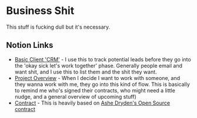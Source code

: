 # Business Shit
This stuff is fucking dull but it's necessary.

## Notion Links
- [Basic Client 'CRM'](https://www.notion.so/0d564a6d825e4fe7895978290f68dde3?v=8426628b83bb4f708ae8ca5ce00d94aa) - I use this to track potential leads before they go into the 'okay sick let's work together' phase. Generally people email and want shit, and I use this to list them and the shit they want.
- [Project Overview](https://www.notion.so/8f19ab435cda4e04a659ac60ee758731?v=87e527a3931b4289aa67a339cc934ce7) - When I decide I want to work with someone, and they wanna work with me, they go into this kind of flow. This is basically to remind me who's signed their contracts, who might need a little nudge, and a general overview of upcoming stuff)
- [Contract](https://www.notion.so/Scott-Riley-Ltd-Contract-a02070de27c74bfcaca01481acb2202b) - This is heavily based on [Ashe Dryden's Open Source contract](https://github.com/ashedryden/freelance-contract)